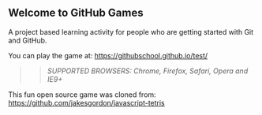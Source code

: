 ## Welcome to GitHub Games

A project based learning activity for people who are getting started with Git and GitHub.

You can play the game at: https://githubschool.github.io/test/

>> _*SUPPORTED BROWSERS*: Chrome, Firefox, Safari, Opera and IE9+_

This fun open source game was cloned from: https://github.com/jakesgordon/javascript-tetris
